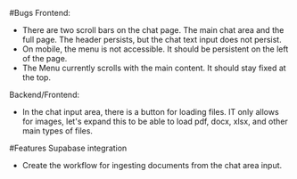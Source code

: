 
#Bugs
Frontend:
- There are two scroll bars on the chat page. The main chat area and the full page. The header persists, but the chat text input does not persist.
- On mobile, the menu is not accessible. It should be persistent on the left of the page.
- The Menu currently scrolls with the main content. It should stay fixed at the top.


Backend/Frontend:
- In the chat input area, there is a button for loading files. IT only allows for images, let's expand this to be able to load pdf, docx, xlsx, and other main types of files.



#Features
Supabase integration
 - Create the workflow for ingesting documents from the chat area input.